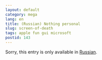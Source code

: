 ```yaml
---
layout: default
category: mega
lang: en
title: (Russian) Nothing personal
slug: screen-of-death
tags: apple fun gui microsoft 
postid: 143
---
```

<p>Sorry, this entry is only available in <a href="/mega/export/getposts.php">Russian</a>.</p>